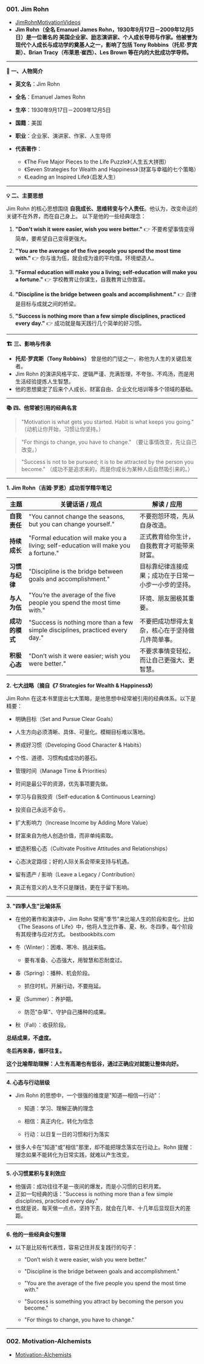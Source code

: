 ### 001. Jim Rohn
* [JimRohnMotivationVideos](https://www.youtube.com/@JimRohnMotivationVideos)
* **Jim Rohn（全名 Emanuel James Rohn，1930年9月17日－2009年12月5日）是一位著名的 美国企业家、励志演讲家、个人成长导师与作家。他被誉为现代个人成长与成功学的奠基人之一，影响了包括 Tony Robbins（托尼·罗宾斯）、Brian Tracy（布莱恩·崔西）、Les Brown 等在内的大批成功学导师。**

---
**🧭 一、人物简介**

* **英文名**：Jim Rohn
* **全名**：Emanuel James Rohn
* **生卒**：1930年9月17日－2009年12月5日
* **国籍**：美国
* **职业**：企业家、演讲家、作家、人生导师
* **代表著作**：

  * 《The Five Major Pieces to the Life Puzzle》（人生五大拼图）
  * 《Seven Strategies for Wealth and Happiness》（财富与幸福的七个策略）
  * 《Leading an Inspired Life》（启发人生）

---
**💡 二、主要思想**

Jim Rohn 的核心思想围绕 **自我成长、思维转变与个人责任**。他认为，改变命运的关键不在外界，而在自己身上。
以下是他的一些经典理念：

1. **"Don't wish it were easier, wish you were better."**
   👉 不要希望事情变得简单，要希望自己变得更强大。

2. **"You are the average of the five people you spend the most time with."**
   👉 你与谁为伍，就会成为谁的平均值。环境塑造人。

3. **"Formal education will make you a living; self-education will make you a fortune."**
   👉 学校教育让你谋生，自我教育让你致富。

4. **"Discipline is the bridge between goals and accomplishment."**
   👉 自律是目标与成就之间的桥梁。

5. **"Success is nothing more than a few simple disciplines, practiced every day."**
   👉 成功就是每天践行几个简单的好习惯。

---

**🏗️ 三、影响与传承**

* **托尼·罗宾斯（Tony Robbins）** 曾是他的门徒之一，称他为人生的关键启发者。
* Jim Rohn 的演讲风格平实、逻辑严谨、充满哲理，不夸张、不鸡汤，而是用生活经验提炼人生智慧。
* 他的思想奠定了后来个人成长、财富自由、企业文化培训等多个领域的基础。

---

**📚 四、他常被引用的经典名言**

> "Motivation is what gets you started. Habit is what keeps you going."
> （动机让你开始，习惯让你坚持。）

> "For things to change, you have to change."
> （要让事情改变，先让自己改变。）

> "Success is not to be pursued; it is to be attracted by the person you become."
> （成功不是追求来的，而是你成长为某种人后自然吸引来的。）

---
**1. Jim Rohn（吉姆·罗恩）成功哲学精华笔记**

| 主题        | 关键话语 / 观点                                                                          | 解读 / 应用                    |
| --------- | ---------------------------------------------------------------------------------- | -------------------------- |
| **自我责任**  | "You cannot change the seasons, but you can change yourself."                      | 不要抱怨环境，先从自身改造。             |
| **持续成长**  | "Formal education will make you a living; self-education will make you a fortune." | 正式教育给你生计，自我教育才可能带来财富。      |
| **习惯与纪律** | "Discipline is the bridge between goals and accomplishment."                       | 目标靠纪律连接成果；成功在于日常一小步一小步的坚持。 |
| **与人为伍**  | "You’re the average of the five people you spend the most time with."              | 环境、朋友圈极其重要。                |
| **成功的模式** | "Success is nothing more than a few simple disciplines, practiced every day."      | 不要把成功想得太复杂，核心在于坚持做几件简单事。   |
| **积极心态**  | "Don’t wish it were easier; wish you were better."                                 | 不要求事情变轻松，而让自己更强大、更智慧。      |

**2. 七大战略（摘自《7 Strategies for Wealth & Happiness》）**

Jim Rohn 在这本书里提出七大策略，是他思想中经常被引用的经典体系。以下是精要：

- 明确目标（Set and Pursue Clear Goals）

- 人生方向必须清晰、具体、可量化。模糊目标难以落地。

- 养成好习惯（Developing Good Character & Habits）

- 个性、道德、习惯构成成功的基石。

- 管理时间（Manage Time & Priorities）

- 时间是最公平的资源，优先事项要先做。

- 学习与自我投资（Self-education & Continuous Learning）

- 投资自己永远不会亏。

- 扩大影响力（Increase Income by Adding More Value）

- 财富来自为他人创造价值，而非单纯索取。

- 塑造积极心态（Cultivate Positive Attitudes and Relationships）

- 心态决定路径；好的人际关系会带来支持与机遇。

- 留有遗产 / 影响（Leave a Legacy / Contribution）

- 真正有意义的人生不只是赚钱，更在于留下影响。

---
**3. "四季人生"比喻体系**

- 在他的著作和演讲中，Jim Rohn 常用"季节"来比喻人生的阶段和变化。比如《The Seasons of Life》中，他将人生比作春、夏、秋、冬四季，每个阶段有其规律与应对方式。
bestbookbits.com

* 冬（Winter）：困难、寒冷、挑战来临。
  - 要有准备、心态强大，用智慧和忍耐度过。

* 春（Spring）：播种、机会阶段。
  - 抓住时机，开展行动，不要拖延。

* 夏（Summer）：养护期。
  - 防范"杂草"、守护自己播种的成果。

* 秋（Fall）：收获阶段。

**总结成果，不虚度。**

**冬后再来春，循环往复。**

**这个比喻帮助理解：人生有高潮也有低谷，通过正确应对就能让整体向好。**

---
**4. 心态与行动层级**

* Jim Rohn 的思想中，一个很强的维度是"知道—相信—行动"：

  - 知道：学习、理解正确的理念

  - 相信：真正内化，转化为信念

  - 行动：以日复一日的习惯和行为落实

* 很多人卡在"知道"或"相信"那里，却不能把理念落实在行动上。Rohn 提醒：理念如果不能转化为日常实践，就难以产生改变。

---
**5. 小习惯累积与复利效应**

- 他强调：成功往往不是一夜间的爆发，而是小习惯的日积月累。
- 正如一句经典的话："Success is nothing more than a few simple disciplines, practiced every day."
- 也就是说，每天做一点点，坚持下去，就会在几年、十几年后显现巨大的差距。

---
**6. 他的一些经典金句整理**

- 以下是比较有代表性，容易记住并反复践行的句子：

  - "Don’t wish it were easier, wish you were better."

  - "Discipline is the bridge between goals and accomplishment."

  - "You are the average of the five people you spend the most time with."

  - "Success is something you attract by becoming the person you become."

  - "For things to change, you have to change."

---
### 002. Motivation-Alchemists
* [Motivation-Alchemists](https://www.youtube.com/@Motivation-Alchemists)